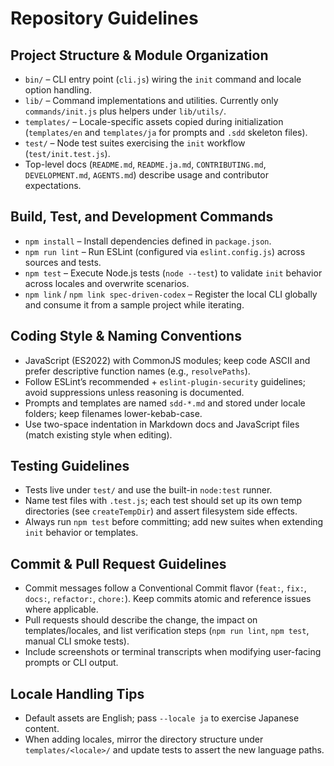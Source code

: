 # Repository Guidelines

## Project Structure & Module Organization
- `bin/` – CLI entry point (`cli.js`) wiring the `init` command and locale option handling.
- `lib/` – Command implementations and utilities. Currently only `commands/init.js` plus helpers under `lib/utils/`.
- `templates/` – Locale-specific assets copied during initialization (`templates/en` and `templates/ja` for prompts and `.sdd` skeleton files).
- `test/` – Node test suites exercising the `init` workflow (`test/init.test.js`).
- Top-level docs (`README.md`, `README.ja.md`, `CONTRIBUTING.md`, `DEVELOPMENT.md`, `AGENTS.md`) describe usage and contributor expectations.

## Build, Test, and Development Commands
- `npm install` – Install dependencies defined in `package.json`.
- `npm run lint` – Run ESLint (configured via `eslint.config.js`) across sources and tests.
- `npm test` – Execute Node.js tests (`node --test`) to validate `init` behavior across locales and overwrite scenarios.
- `npm link` / `npm link spec-driven-codex` – Register the local CLI globally and consume it from a sample project while iterating.

## Coding Style & Naming Conventions
- JavaScript (ES2022) with CommonJS modules; keep code ASCII and prefer descriptive function names (e.g., `resolvePaths`).
- Follow ESLint’s recommended + `eslint-plugin-security` guidelines; avoid suppressions unless reasoning is documented.
- Prompts and templates are named `sdd-*.md` and stored under locale folders; keep filenames lower-kebab-case.
- Use two-space indentation in Markdown docs and JavaScript files (match existing style when editing).

## Testing Guidelines
- Tests live under `test/` and use the built-in `node:test` runner.
- Name test files with `.test.js`; each test should set up its own temp directories (see `createTempDir`) and assert filesystem side effects.
- Always run `npm test` before committing; add new suites when extending `init` behavior or templates.

## Commit & Pull Request Guidelines
- Commit messages follow a Conventional Commit flavor (`feat:`, `fix:`, `docs:`, `refactor:`, `chore:`). Keep commits atomic and reference issues where applicable.
- Pull requests should describe the change, the impact on templates/locales, and list verification steps (`npm run lint`, `npm test`, manual CLI smoke tests).
- Include screenshots or terminal transcripts when modifying user-facing prompts or CLI output.

## Locale Handling Tips
- Default assets are English; pass `--locale ja` to exercise Japanese content.
- When adding locales, mirror the directory structure under `templates/<locale>/` and update tests to assert the new language paths.
